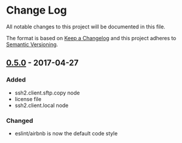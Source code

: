 # Change Log
All notable changes to this project will be documented in this file.

The format is based on [Keep a Changelog](http://keepachangelog.com/)
and this project adheres to [Semantic Versioning](http://semver.org/).

<!-- ## [Unreleased] -->

## [0.5.0] - 2017-04-27
### Added
- ssh2.client.sftp.copy node
- license file
- ssh2.client.local node

### Changed
- eslint/airbnb is now the default code style

[Unreleased]: https://github.com/SpectrumBroad/xible-nodepack-ssh2/compare/v0.5.0...HEAD
[0.5.0]: https://github.com/SpectrumBroad/xible-nodepack-ssh2/compare/v0.4.0...v0.5.0
